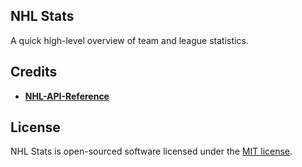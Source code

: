 ## NHL Stats

A quick high-level overview of team and league statistics.

## Credits
- **[NHL-API-Reference](https://github.com/Zmalski/NHL-API-Reference)**

## License

NHL Stats is open-sourced software licensed under the [MIT license](https://opensource.org/licenses/MIT).
